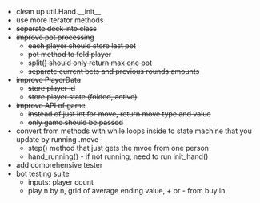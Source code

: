 - clean up util.Hand.\_\_init\_\_
- use more iterator methods
- ~~separate deck into class~~
- ~~improve pot processing~~
	- ~~each player should store last pot~~
	- ~~pot method to fold player~~
	- ~~split() should only return max one pot~~
	- ~~separate current bets and previous rounds amounts~~
- ~~improve PlayerData~~
	- ~~store player id~~
	- ~~store player state (folded, active)~~
- ~~improve API of game~~
	- ~~instead of just int for move, return move type and value~~
	- ~~only game should be passed~~
- convert from methods with while loops inside to state machine that you update by running .move
	- step() method that just gets the mvoe from one person
	- hand_running() - if not running, need to run init_hand()
- add comprehensive tester
- bot testing suite
	- inputs: player count
	- play n by n, grid of average ending value, + or - from buy in
